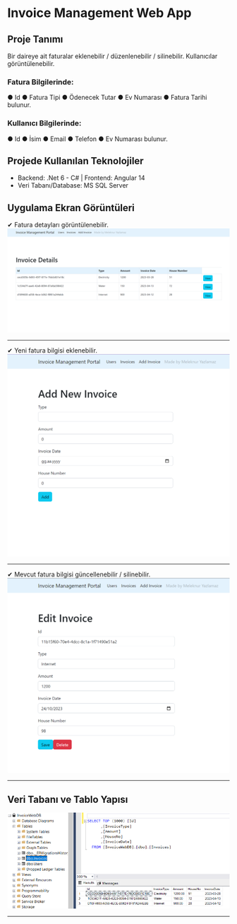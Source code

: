 ﻿# Invoice Management Web App
## Proje Tanımı
Bir daireye ait faturalar eklenebilir / düzenlenebilir / silinebilir.
Kullanıcılar görüntülenebilir.

### Fatura Bilgilerinde:
●  Id ● Fatura Tipi ● Ödenecek Tutar ● Ev Numarası ● Fatura Tarihi bulunur.

### Kullanıcı Bilgilerinde:
● Id ● İsim ● Email ● Telefon ● Ev Numarası bulunur.

## Projede Kullanılan Teknolojiler
- Backend: .Net 6 - C# | Frontend: Angular 14
- Veri Tabanı/Database: MS SQL Server 

## Uygulama Ekran Görüntüleri
✔ Fatura detayları görüntülenebilir.
![Invoice_Details](https://github.com/melekny/Invoice-Management-Web-App/blob/main/UI_Screenshots/invoice_details.png)

---

✔ Yeni fatura bilgisi eklenebilir.
![Add_Invoice](https://github.com/melekny/Invoice-Management-Web-App/blob/main/UI_Screenshots/add_invoice.png)

---

✔ Mevcut fatura bilgisi güncellenebilir / silinebilir.
![Update_Delete_Invoice](https://github.com/melekny/Invoice-Management-Web-App/blob/main/UI_Screenshots/edit_delete_invoice.png)

---

## Veri Tabanı ve Tablo Yapısı
![Database](https://github.com/melekny/Invoice-Management-Web-App/blob/main/UI_Screenshots/database.png)

---